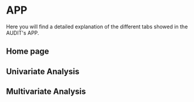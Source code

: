 # APP

Here you will find a detailed explanation of the different tabs showed in the AUDIT's APP.

## Home page

## Univariate Analysis


## Multivariate Analysis